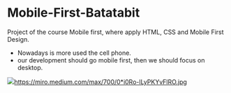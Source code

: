 # Mobile-First-Batatabit
Project of the course Mobile first, where apply HTML, CSS and Mobile First Design.
 * Nowadays is more used the cell phone.
 * our development should go mobile first, then we should focus on desktop.
 
[![](https://miro.medium.com/max/700/0*i0Ro-lLyPKYvFlRO.jpg)](http://https://miro.medium.com/max/700/0*i0Ro-lLyPKYvFlRO.jpg)https://miro.medium.com/max/700/0*i0Ro-lLyPKYvFlRO.jpg
